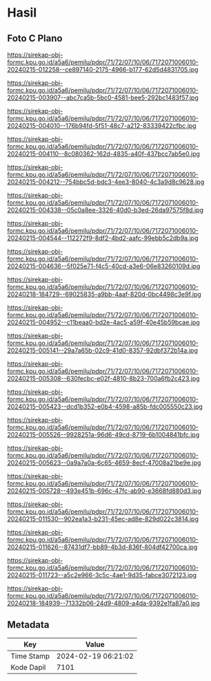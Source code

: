 # Hasil

## Foto C Plano

https://sirekap-obj-formc.kpu.go.id/a5a6/pemilu/pdpr/71/72/07/10/06/7172071006010-20240215-012258--ce897140-2175-4966-b177-62d5d4831705.jpg

https://sirekap-obj-formc.kpu.go.id/a5a6/pemilu/pdpr/71/72/07/10/06/7172071006010-20240215-003907--abc7ca5b-5bc0-4581-bee5-292bc1483f57.jpg

https://sirekap-obj-formc.kpu.go.id/a5a6/pemilu/pdpr/71/72/07/10/06/7172071006010-20240215-004010--176b94fd-5f51-48c7-a212-83339422cfbc.jpg

https://sirekap-obj-formc.kpu.go.id/a5a6/pemilu/pdpr/71/72/07/10/06/7172071006010-20240215-004110--8c080362-162d-4835-a40f-437bcc7ab5e0.jpg

https://sirekap-obj-formc.kpu.go.id/a5a6/pemilu/pdpr/71/72/07/10/06/7172071006010-20240215-004212--754bbc5d-bdc3-4ee3-8040-4c3a9d8c9628.jpg

https://sirekap-obj-formc.kpu.go.id/a5a6/pemilu/pdpr/71/72/07/10/06/7172071006010-20240215-004338--05c0a8ee-3326-40d0-b3ed-26da97575f8d.jpg

https://sirekap-obj-formc.kpu.go.id/a5a6/pemilu/pdpr/71/72/07/10/06/7172071006010-20240215-004544--112272f9-8df2-4bd2-aafc-99ebb5c2db9a.jpg

https://sirekap-obj-formc.kpu.go.id/a5a6/pemilu/pdpr/71/72/07/10/06/7172071006010-20240215-004636--5f025e71-f4c5-40cd-a3e6-06e83260109d.jpg

https://sirekap-obj-formc.kpu.go.id/a5a6/pemilu/pdpr/71/72/07/10/06/7172071006010-20240218-184729--69025835-a9bb-4aaf-820d-0bc4498c3e9f.jpg

https://sirekap-obj-formc.kpu.go.id/a5a6/pemilu/pdpr/71/72/07/10/06/7172071006010-20240215-004952--c11beaa0-bd2e-4ac5-a59f-40e45b59bcae.jpg

https://sirekap-obj-formc.kpu.go.id/a5a6/pemilu/pdpr/71/72/07/10/06/7172071006010-20240215-005141--29a7a65b-02c9-41d0-8357-92dbf372b14a.jpg

https://sirekap-obj-formc.kpu.go.id/a5a6/pemilu/pdpr/71/72/07/10/06/7172071006010-20240215-005308--630fecbc-e02f-4810-8b23-700a6fb2c423.jpg

https://sirekap-obj-formc.kpu.go.id/a5a6/pemilu/pdpr/71/72/07/10/06/7172071006010-20240215-005423--dcd1b352-e0b4-4598-a85b-fdc005550c23.jpg

https://sirekap-obj-formc.kpu.go.id/a5a6/pemilu/pdpr/71/72/07/10/06/7172071006010-20240215-005526--9928251a-96d6-49cd-8719-6b1004841bfc.jpg

https://sirekap-obj-formc.kpu.go.id/a5a6/pemilu/pdpr/71/72/07/10/06/7172071006010-20240215-005623--0a9a7a0a-6c65-4659-8ecf-47008a21be9e.jpg

https://sirekap-obj-formc.kpu.go.id/a5a6/pemilu/pdpr/71/72/07/10/06/7172071006010-20240215-005728--493e451b-696c-47fc-ab90-e3668fd880d3.jpg

https://sirekap-obj-formc.kpu.go.id/a5a6/pemilu/pdpr/71/72/07/10/06/7172071006010-20240215-011530--902ea1a3-b231-45ec-ad8e-829d022c3814.jpg

https://sirekap-obj-formc.kpu.go.id/a5a6/pemilu/pdpr/71/72/07/10/06/7172071006010-20240215-011626--87431df7-bb89-4b3d-836f-804df42700ca.jpg

https://sirekap-obj-formc.kpu.go.id/a5a6/pemilu/pdpr/71/72/07/10/06/7172071006010-20240215-011723--a5c2e966-3c5c-4ae1-9d35-fabce3072123.jpg

https://sirekap-obj-formc.kpu.go.id/a5a6/pemilu/pdpr/71/72/07/10/06/7172071006010-20240218-184939--71332b06-24d9-4809-a4da-9392e1fa87a0.jpg


## Metadata

| Key        | Value               |
| ---------- | ------------------- |
| Time Stamp | 2024-02-19 06:21:02 |
| Kode Dapil | 7101                |



